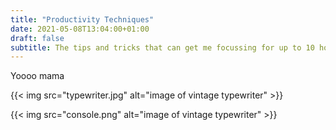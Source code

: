 ```yaml
---
title: "Productivity Techniques"
date: 2021-05-08T13:04:00+01:00
draft: false
subtitle: The tips and tricks that can get me focussing for up to 10 hours a day.
---
```


Yoooo mama

{{< img src="typewriter.jpg" alt="image of vintage typewriter" >}}

{{< img src="console.png" alt="image of vintage typewriter" >}}
